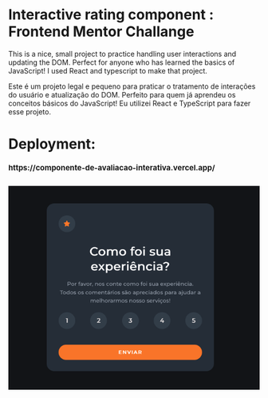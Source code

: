 # Interactive rating component : Frontend Mentor Challange

This is a nice, small project to practice handling user interactions and updating the DOM. Perfect for anyone who has learned the basics of JavaScript!
I used React and typescript to make that project. </br>

Este é um projeto legal e pequeno para praticar o tratamento de interações do usuário e atualização do DOM. Perfeito para quem já aprendeu os conceitos básicos do JavaScript!
Eu utilizei React e TypeScript para fazer esse projeto.


# Deployment:
<h1 style="font-size:15px;">https://componente-de-avaliacao-interativa.vercel.app/ </h1> </br>
<img src="./public/thumb.png" style="width: 600px; height: auto;">
